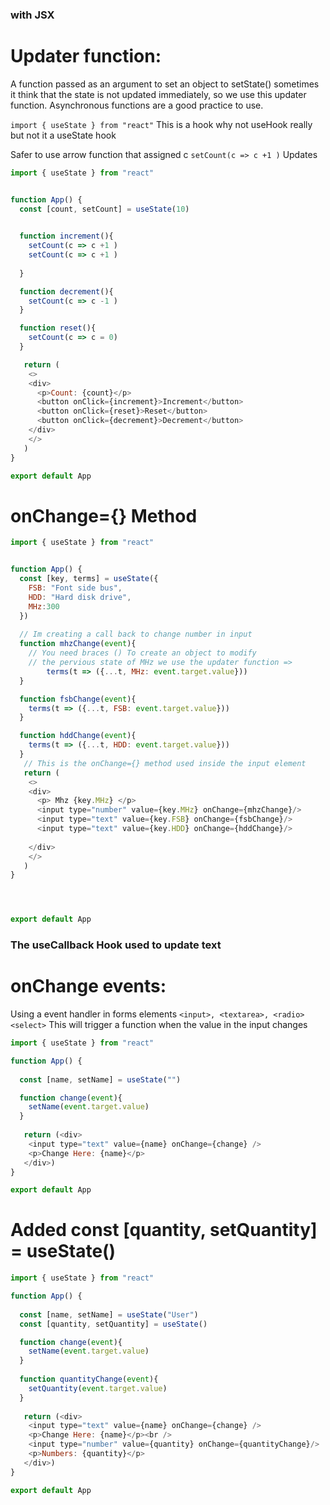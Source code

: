### with JSX
# Updater function:
A function passed as an argument to set an object to setState() sometimes it think
that the state is not updated immediately, so we use this updater function. Asynchronous
functions are a good practice to use.


`import { useState } from "react"` This is a hook why not useHook really but not it a useState hook 

Safer to use arrow function that assigned c 
`setCount(c => c +1 )` Updates

```js
import { useState } from "react"


function App() {
  const [count, setCount] = useState(10)

  
  function increment(){
    setCount(c => c +1 )
    setCount(c => c +1 )
     
  }

  function decrement(){
    setCount(c => c -1 )
  }

  function reset(){
    setCount(c => c = 0)
  }

   return (
    <>
    <div>
      <p>Count: {count}</p> 
      <button onClick={increment}>Increment</button>
      <button onClick={reset}>Reset</button>
      <button onClick={decrement}>Decrement</button>
    </div>
    </>
   ) 
}

export default App
```


# onChange={} Method
```js
import { useState } from "react"


function App() {
  const [key, terms] = useState({
    FSB: "Font side bus",
    HDD: "Hard disk drive",
    MHz:300
  }) 
   
  // Im creating a call back to change number in input
  function mhzChange(event){
    // You need braces () To create an object to modify 
    // the pervious state of MHz we use the updater function => 
        terms(t => ({...t, MHz: event.target.value}))
  }

  function fsbChange(event){
    terms(t => ({...t, FSB: event.target.value}))
  }

  function hddChange(event){
    terms(t => ({...t, HDD: event.target.value}))
  }
   // This is the onChange={} method used inside the input element
   return (
    <>
    <div>
      <p> Mhz {key.MHz} </p> 
      <input type="number" value={key.MHz} onChange={mhzChange}/> 
      <input type="text" value={key.FSB} onChange={fsbChange}/>
      <input type="text" value={key.HDD} onChange={hddChange}/>
      
    </div>
    </>
   ) 
}




export default App
```

### The useCallback Hook used to update text
# onChange events:
Using a event handler in forms elements `<input>, <textarea>, <radio> <select>`
This will trigger a function when the value in the input changes
```js
import { useState } from "react"

function App() {
  
  const [name, setName] = useState("")

  function change(event){
    setName(event.target.value)
  }
  
   return (<div>
    <input type="text" value={name} onChange={change} />
    <p>Change Here: {name}</p>
   </div>) 
}

export default App
```

# Added const [quantity, setQuantity] = useState()
```js
import { useState } from "react"

function App() {
  
  const [name, setName] = useState("User")
  const [quantity, setQuantity] = useState()

  function change(event){
    setName(event.target.value)
  }
 
  function quantityChange(event){
    setQuantity(event.target.value)
  }
  
   return (<div>
    <input type="text" value={name} onChange={change} />
    <p>Change Here: {name}</p><br />
    <input type="number" value={quantity} onChange={quantityChange}/>
    <p>Numbers: {quantity}</p>
   </div>) 
}

export default App
```
